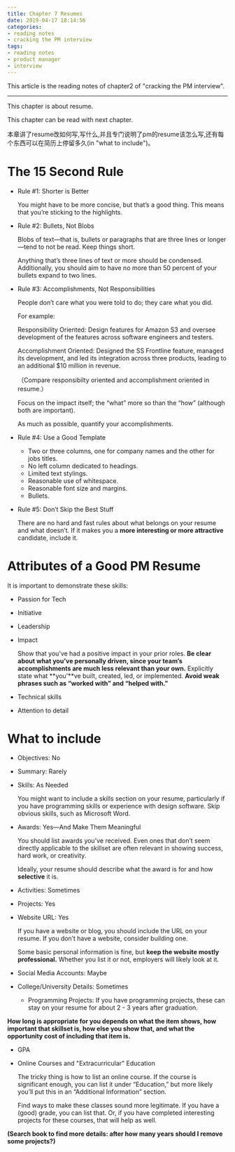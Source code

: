 ```yaml
---
title: Chapter 7 Resumes
date: 2019-04-17 18:14:56
categories: 
- reading notes
- cracking the PM interview
tags: 
- reading notes
- product manager
- interview
---
```


This article is the reading notes of chapter2 of "cracking the PM interview".

<!--more-->

---

This chapter is about resume.

This chapter can be read with next chapter.

本章讲了resume改如何写,写什么,并且专门说明了pm的resume该怎么写,还有每个东西可以在简历上停留多久(in "what to include")。

# The 15 Second Rule

- Rule #1: Shorter is Better

  You might have to be more concise, but that’s a good thing. This means that you’re sticking to the highlights.

- Rule #2: Bullets, Not Blobs

  Blobs of text—that is, bullets or paragraphs that are three lines or longer—tend to not be read. Keep things short.

  Anything that’s three lines of text or more should be condensed. Additionally, you should aim to have no more than 50 percent of your bullets expand to two lines.

- Rule #3: Accomplishments, Not Responsibilities

  People don’t care what you were told to do; they care what you did.

  For example:

  Responsibility Oriented: Design features for Amazon S3 and oversee development of the features across software engineers and testers. 

  Accomplishment Oriented: Designed the SS Frontline feature, managed its development, and led its integration across three products, leading to an additional $10 million in revenue.

  （Compare responsibilty oriented and accomplishment oriented in resume.）

  Focus on the impact itself; the “what” more so than the “how” (although both are important).

  As much as possible, quantify your accomplishments.

- Rule #4: Use a Good Template

  - Two or three columns, one for company names and the other for jobs titles.
  - No left column dedicated to headings.
  - Limited text stylings.
  - Reasonable use of whitespace.
  - Reasonable font size and margins.
  - Bullets.

- Rule #5: Don’t Skip the Best Stuff

  There are no hard and fast rules about what belongs on your resume and what doesn’t. If it makes you a **more interesting or more attractive** candidate, include it.

# Attributes of a Good PM Resume

It is important to demonstrate these skills:

- Passion for Tech

- Initiative

- Leadership

- Impact

  Show that you’ve had a positive impact in your prior roles. **Be clear about what you’ve personally driven, since your team’s accomplishments are much less relevant than your own.** Explicitly state what **you’**ve built, created, led, or implemented. **Avoid weak phrases such as “worked with” and “helped with.”**

- Technical skills

- Attention to detail

# What to include

- Objectives: No

- Summary: Rarely

- Skills: As Needed

  You might want to include a skills section on your resume, particularly if you have programming skills or experience with design software. Skip obvious skills, such as Microsoft Word.

- Awards: Yes—And Make Them Meaningful

  You should list awards you’ve received. Even ones that don’t seem directly applicable to the skillset are often relevant in showing success, hard work, or creativity.

  Ideally, your resume should describe what the award is for and how **selective** it is.

- Activities: Sometimes

- Projects: Yes

- Website URL: Yes

  If you have a website or blog, you should include the URL on your resume. If you don’t have a website, consider building one.

  Some basic personal information is fine, but **keep the website mostly professional.** Whether you list it or not, employers will likely look at it.

- Social Media Accounts: Maybe

- College/University Details: Sometimes

  - Programming Projects: If you have programming projects, these can stay on your resume for about 2 - 3 years after graduation.

**How long is appropriate for you depends on what the item shows, how important that skillset is, how else you show that, and what the opportunity cost of including that item is.** 

- GPA

- Online Courses and "Extracurricular" Education

  The tricky thing is how to list an online course. If the course is significant enough, you can list it under “Education,” but more likely you’ll put this in an “Additional Information” section.

  Find ways to make these classes sound more legitimate. If you have a (good) grade, you can list that. Or, if you have completed interesting projects for these courses, that will help as well.

**(Search book to find more details: after how many years should I remove some projects?)**